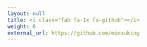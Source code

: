 ```yaml
---
layout: null
title: <i class="fab fa-1x fa-github"></i>
weight: 6
external_url: https://github.com/minsuking
---
```

